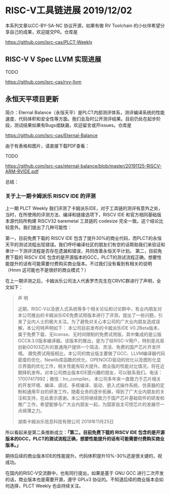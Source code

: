 # RISC-V工具链进展 2019/12/02

本系列文章以CC-BY-SA-NC 协议开源，如果有做 RV Toolchain 的小伙伴希望分享自己的成果，欢迎提交PR。仓库是

https://github.com/isrc-cas/PLCT-Weekly


## RISC-V V Spec LLVM 实现进展

TODO

https://github.com/isrc-cas/rvv-llvm


## 永恒天平项目更新

简介：Eternal Balance（永恒天平）是PLCT内部测评体系，测评编译系统的性能速度、代码体积和安全性等方面。我们会及时公开测评结果。目前仍处在起步阶段，测试结果如果有Bugs或缺漏，欢迎留言或开issues。仓库是

https://github.com/isrc-cas/Eternal-Balance

由于有表格和图片，请直接下载PDF查看：

TODO

https://github.com/isrc-cas/eternal-balance/blob/master/20191125-RISCV-ARM-RVIDE.pdf

总结：

### 关于上一期卡姆派乐 RISCV IDE 的评测

上一期 PLCT Weekly 我们评测了卡姆派乐IDE，对于工具链的测评有意外之处，当时，在所使用的评测方法、编译和链接选项下，RISCV IDE 和官方相同基础版本源代码所构建 RISCV32 baremetal 工具链的 codesize 完全一致。这个结论比较意外。我们提出了几种可能性：

第一，目前免费下载的 RISCV IDE 包含了提升30%的商业代码，而PLCT的永恒天平的测试流程出现错误。我们呼吁编译社区的朋友们有空的话帮助我们来验证和审计一下测评流程是否存在遗漏和错误，共同改善永恒天平计划。
第二，目前免费下载的 RISCV IDE 包含的是开源版本的GCC，PLCT的测试流程正确，想要性能提升的话有可能需要付费购买商业版本。不过我们没有看到有相关的说明（Hmm 这可能也不是很好的商业模式？）

在上一期评测之后，卡姆派乐公司法人代表罗杰先生在CRVIC群进行了声明，全文如下：

> 声    明
>
> 近期，RISC-V以及嵌入式系统等多个相关论坛和讨论群中，有业内朋友对本公司推出的卡姆派乐IDE免费试用版本进行了评测，提出了一些问题，引发了业内人士的极大关注。为了避免对关心本公司的广大业内朋友造成误解，本公司特声明如下：
> 本公司目前发布的卡姆派乐IDE V0.2Beta版本，属于免费下载、无license、无时间限制的免费试用版，其中集成的是公版GCC8.3.0版本编译器。该版本的推出，是为了给RISC-V用户，特别是兆易创新GD103芯片的普通用户提供一个简洁、灵活、免费的国产芯片开发环境。
> 跟免费试用版相比，本公司的商业版主要做了GCC、LLVM编译器代码密度的优化、Newlib库函数的优化、OPENOCD驱动的优化以及图形化显示界面的优化工作，相关性能有较大提升。商业版的性能对比情况，将在近期择机发布。对本公司商业版本IDE感兴趣的朋友，可以联系我们。电话：17007417992；微信：hn_compiler。
> 本公司多年来一直致力于芯片相关的开发环境、编译、调试、多核编译、驱动、嵌入式操作系统、仿真器的定制和通用平台的研发工作。随着业务的逐步拓展，得到了广大业内朋友的关注和支持，在此表示感谢。本公司将继续致力于国产芯片基础软件的研发和推广工作，希望能够与广大业内朋友一起，为国家自主可控芯片的发展尽一点绵薄之力。
>
> 湖南卡姆派乐信息科技有限公司
>        2019年11月25日

所以看起来是第二条推断成立：**「第二，目前免费下载的 RISCV IDE 包含的是开源版本的GCC，PLCT的测试流程正确，想要性能提升的话有可能需要付费购买商业版本。」**

期待后续的商业版本IDE的性能提升。代码体积提升10%-30%还是很关键的，祝成功。

在国内的RISC-V交流群中，也有同行提出，如果是基于 GNU GCC 进行二次开发的话，商业版本也是需要开源，遵守 GPLv3 协议的。不知道后续的商业版本会如何选择，PLCT Weekly 也会持续关注。
